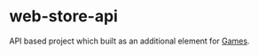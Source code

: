 # web-store-api

API based project which built as an additional element for [Games](https://github.com/artyom285/web-store).